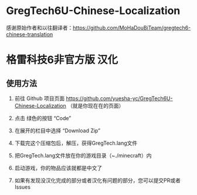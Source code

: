# GregTech6U-Chinese-Localization

感谢原始作者和以往翻译者：https://github.com/MoHaDouBiTeam/gregtech6-chinese-translation

# 格雷科技6非官方版 汉化

## 使用方法

1. 前往 Github 项目页面 https://github.com/yuesha-yc/GregTech6U-Chinese-Localization （就是你现在在的页面）

2. 点击 绿色的按钮 “Code”

3. 在展开的栏目中选择 “Download Zip”

4. 下载完这个压缩包后，解压，获得GregTech.lang文件

5. 把GregTech.lang文件放在你的游戏目录（~./minecraft）内

6. 启动游戏，你的物品应该就都是中文了

7. 如果有发现没汉化完成的部分或者汉化有问题的部分，您可以提交PR或者Issues
